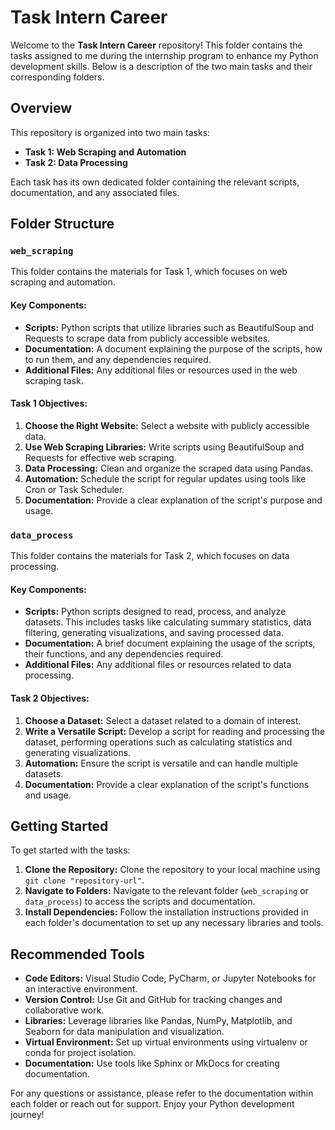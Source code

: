 # Task Intern Career

Welcome to the **Task Intern Career** repository! This folder contains the tasks assigned to me during the internship program to enhance my Python development skills. Below is a description of the two main tasks and their corresponding folders.

## Overview

This repository is organized into two main tasks:

- **Task 1: Web Scraping and Automation**
- **Task 2: Data Processing**

Each task has its own dedicated folder containing the relevant scripts, documentation, and any associated files.

## Folder Structure

### `web_scraping`

This folder contains the materials for Task 1, which focuses on web scraping and automation.

#### Key Components:
- **Scripts:** Python scripts that utilize libraries such as BeautifulSoup and Requests to scrape data from publicly accessible websites.
- **Documentation:** A document explaining the purpose of the scripts, how to run them, and any dependencies required.
- **Additional Files:** Any additional files or resources used in the web scraping task.

#### Task 1 Objectives:
1. **Choose the Right Website:** Select a website with publicly accessible data.
2. **Use Web Scraping Libraries:** Write scripts using BeautifulSoup and Requests for effective web scraping.
3. **Data Processing:** Clean and organize the scraped data using Pandas.
4. **Automation:** Schedule the script for regular updates using tools like Cron or Task Scheduler.
5. **Documentation:** Provide a clear explanation of the script's purpose and usage.

### `data_process`

This folder contains the materials for Task 2, which focuses on data processing.

#### Key Components:
- **Scripts:** Python scripts designed to read, process, and analyze datasets. This includes tasks like calculating summary statistics, data filtering, generating visualizations, and saving processed data.
- **Documentation:** A brief document explaining the usage of the scripts, their functions, and any dependencies required.
- **Additional Files:** Any additional files or resources related to data processing.

#### Task 2 Objectives:
1. **Choose a Dataset:** Select a dataset related to a domain of interest.
2. **Write a Versatile Script:** Develop a script for reading and processing the dataset, performing operations such as calculating statistics and generating visualizations.
3. **Automation:** Ensure the script is versatile and can handle multiple datasets.
4. **Documentation:** Provide a clear explanation of the script's functions and usage.

## Getting Started

To get started with the tasks:
1. **Clone the Repository:** Clone the repository to your local machine using `git clone "repository-url"`.
2. **Navigate to Folders:** Navigate to the relevant folder (`web_scraping` or `data_process`) to access the scripts and documentation.
3. **Install Dependencies:** Follow the installation instructions provided in each folder's documentation to set up any necessary libraries and tools.

## Recommended Tools

- **Code Editors:** Visual Studio Code, PyCharm, or Jupyter Notebooks for an interactive environment.
- **Version Control:** Use Git and GitHub for tracking changes and collaborative work.
- **Libraries:** Leverage libraries like Pandas, NumPy, Matplotlib, and Seaborn for data manipulation and visualization.
- **Virtual Environment:** Set up virtual environments using virtualenv or conda for project isolation.
- **Documentation:** Use tools like Sphinx or MkDocs for creating documentation.

For any questions or assistance, please refer to the documentation within each folder or reach out for support. Enjoy your Python development journey!
